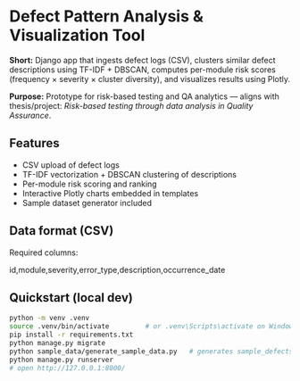 # Defect Pattern Analysis & Visualization Tool

**Short:** Django app that ingests defect logs (CSV), clusters similar defect descriptions using TF-IDF + DBSCAN, computes per-module risk scores (frequency × severity × cluster diversity), and visualizes results using Plotly.

**Purpose:** Prototype for risk-based testing and QA analytics — aligns with thesis/project: *Risk-based testing through data analysis in Quality Assurance*.

## Features
- CSV upload of defect logs
- TF-IDF vectorization + DBSCAN clustering of descriptions
- Per-module risk scoring and ranking
- Interactive Plotly charts embedded in templates
- Sample dataset generator included

## Data format (CSV)
Required columns:

id,module,severity,error_type,description,occurrence_date


## Quickstart (local dev)
```bash
python -m venv .venv
source .venv/bin/activate         # or .venv\Scripts\activate on Windows
pip install -r requirements.txt
python manage.py migrate
python sample_data/generate_sample_data.py   # generates sample_defects.csv
python manage.py runserver
# open http://127.0.0.1:8000/
